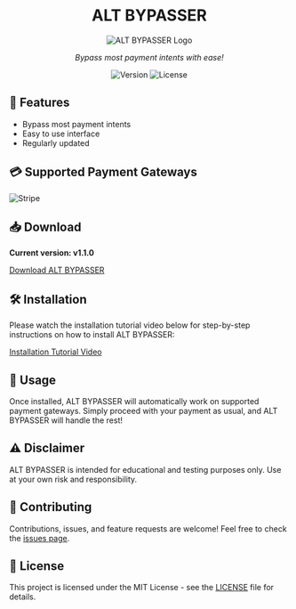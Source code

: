 <div align="center">

# ALT BYPASSER

![ALT BYPASSER Logo](https://your-image-url-here.com/alt-bypasser-logo.png)

*Bypass most payment intents with ease!*

![Version](https://img.shields.io/badge/version-v1.1.0-blue.svg)
![License](https://img.shields.io/badge/license-MIT-green.svg)

</div>

## 🚀 Features

- Bypass most payment intents
- Easy to use interface
- Regularly updated

## 💳 Supported Payment Gateways

![Stripe](https://upload.wikimedia.org/wikipedia/commons/thumb/b/ba/Stripe_Logo%2C_revised_2016.svg/2560px-Stripe_Logo%2C_revised_2016.svg.png)

## 📥 Download

**Current version: v1.1.0**

[Download ALT BYPASSER](https://github.com/RahulSDevloper/ALT-BYPASSER/releases/latest)

## 🛠️ Installation

Please watch the installation tutorial video below for step-by-step instructions on how to install ALT BYPASSER:

[Installation Tutorial Video](installation-tutorial.mp4)

## 📝 Usage

Once installed, ALT BYPASSER will automatically work on supported payment gateways. Simply proceed with your payment as usual, and ALT BYPASSER will handle the rest!

## ⚠️ Disclaimer

ALT BYPASSER is intended for educational and testing purposes only. Use at your own risk and responsibility.

## 🤝 Contributing

Contributions, issues, and feature requests are welcome! Feel free to check the [issues page](https://github.com/yourusername/alt-bypasser/issues).

## 📄 License

This project is licensed under the MIT License - see the [LICENSE](LICENSE) file for details.

</div>


